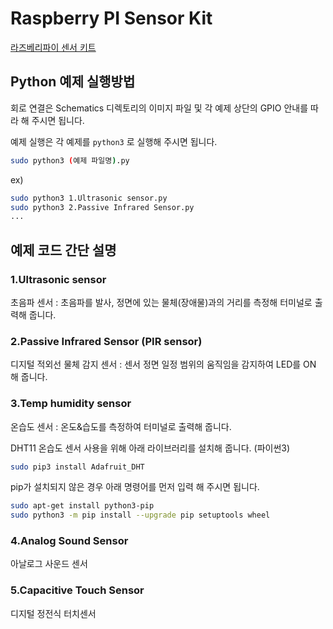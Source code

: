 # Raspberry PI Sensor Kit  

[라즈베리파이 센서 키트](https://www.eleparts.co.kr/EPXDTWR8)  

## Python 예제 실행방법  

회로 연결은 Schematics 디렉토리의 이미지 파일 및 각 예제 상단의 GPIO 안내를 따라 해 주시면 됩니다.  

예제 실행은 각 예제를 `python3` 로 실행해 주시면 됩니다.

```bash
sudo python3 (예제 파일명).py
```

ex)

```bash
sudo python3 1.Ultrasonic sensor.py  
sudo python3 2.Passive Infrared Sensor.py  
...  
```

## 예제 코드 간단 설명  

### 1.Ultrasonic sensor  

초음파 센서 : 초음파를 발사, 정면에 있는 물체(장애물)과의 거리를 측정해 터미널로 출력해 줍니다.  

### 2.Passive Infrared Sensor (PIR sensor)  

디지털 적외선 물체 감지 센서 : 센서 정면 일정 범위의 움직임을 감지하여 LED를 ON 해 줍니다.  

### 3.Temp humidity sensor  

온습도 센서 : 온도&습도를 측정하여 터미널로 출력해 줍니다.  

DHT11 온습도 센서 사용을 위해 아래 라이브러리를 설치해 줍니다. (파이썬3)  

```bash
sudo pip3 install Adafruit_DHT  
```

pip가 설치되지 않은 경우 아래 명령어를 먼저 입력 해 주시면 됩니다.  

```bash
sudo apt-get install python3-pip
sudo python3 -m pip install --upgrade pip setuptools wheel
```

### 4.Analog Sound Sensor  

아날로그 사운드 센서  

### 5.Capacitive Touch Sensor  

디지털 정전식 터치센서  
